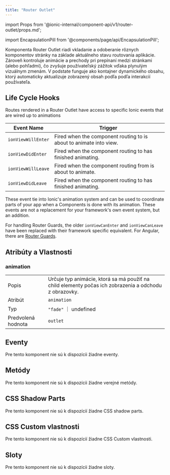 ```yaml
---
title: "Router Outlet"
---
```


import Props from '@ionic-internal/component-api/v1/router-outlet/props.md';

import EncapsulationPill from '@components/page/api/EncapsulationPill';

<EncapsulationPill type="shadow" />

Komponenta Router Outlet riadi vkladanie a odoberanie rôznych komponentov stránky na základe aktuálneho stavu routovania aplikácie. Zároveň kontroluje animácie a prechody pri prepínaní medzi stránkami (alebo pohľadmi), čo zvyšuje používateľský zážitok vďaka plynulým vizuálnym zmenám. V podstate funguje ako kontajner dynamického obsahu, ktorý automaticky aktualizuje zobrazený obsah podľa podľa interakcií používateľa.

## Life Cycle Hooks

Routes rendered in a Router Outlet have access to specific Ionic events that are wired up to animations


| Event Name         | Trigger                                                            |
|--------------------|--------------------------------------------------------------------|
| `ionViewWillEnter` | Fired when the component routing to is about to animate into view. |
| `ionViewDidEnter`  | Fired when the component routing to has finished animating.        |
| `ionViewWillLeave` | Fired when the component routing from is about to animate.         |
| `ionViewDidLeave`  | Fired when the component routing to has finished animating.        |


These event tie into Ionic's animation system and can be used to coordinate parts of your app when a Components is done with its animation. These events are not a replacement for your framework's own event system, but an addition.

For handling Router Guards, the older `ionViewCanEnter` and `ionViewCanLeave` have been replaced with their framework specific equivalent. For Angular, there are [Router Guards](https://angular.io/guide/router#milestone-5-route-guards).


## Atribúty a Vlastnosti

### animation

|  |  |
| --- | --- |
| Popis | Určuje typ animácie, ktorá sa má použiť na child elementy počas ich zobrazenia a odchodu z obrazovky. |
| Atribút | `animation` |
| Typ | `"fade"` ｜ undefined |
| Predvolená hodnota | `outlet` |

## Eventy
Pre tento komponent nie sú k dispozícii žiadne eventy.

## Metódy
Pre tento komponent nie sú k dispozícii žiadne verejné metódy.

## CSS Shadow Parts
Pre tento komponent nie sú k dispozícií žiadne CSS shadow parts.
## CSS Custom vlastnosti
Pre tento komponent nie sú k dispozícií žiadne CSS Custom vlastnosti.

## Sloty
Pre tento komponent nie sú k dispozícii žiadne sloty.